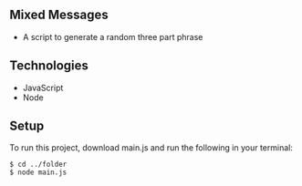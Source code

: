 ## Mixed Messages
* A script to generate a random three part phrase
	
## Technologies
* JavaScript
* Node
	
## Setup
To run this project, download main.js and run the following in your terminal:

```
$ cd ../folder
$ node main.js
```